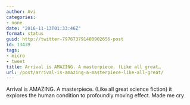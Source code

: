 ```yaml
---
author: Avi
categories:
- none
date: "2016-11-13T01:33:46Z"
format: status
guid: http://twitter-797673791400902656-post
id: 13439
tags:
- micro
- tweet
title: Arrival is AMAZING. A masterpiece. (Like all great…
url: /post/arrival-is-amazing-a-masterpiece-like-all-great/
---
```

Arrival is AMAZING. A masterpiece. (Like all great science fiction) it explores the human condition to profoundly moving effect. Made me cry